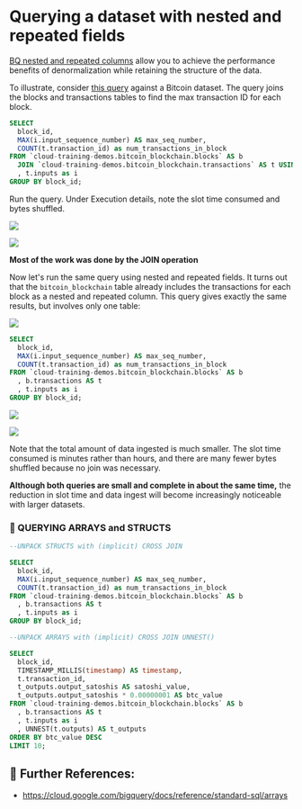 # Querying a dataset with nested and repeated fields

[BQ nested and repeated columns](https://cloud.google.com/bigquery/docs/nested-repeated) 
allow you to achieve the performance benefits of denormalization while retaining the structure of the data.

To illustrate, consider [this query](https://console.cloud.google.com/bigquery?sq=663413318684:7240566ccfa946268400e57a3de6d2c1) against a Bitcoin dataset. The query joins the blocks and transactions tables to find the max transaction ID for each block.

```sql
SELECT 
  block_id, 
  MAX(i.input_sequence_number) AS max_seq_number,
  COUNT(t.transaction_id) as num_transactions_in_block
FROM `cloud-training-demos.bitcoin_blockchain.blocks` AS b
  JOIN `cloud-training-demos.bitcoin_blockchain.transactions` AS t USING(block_id)
  , t.inputs as i 
GROUP BY block_id;
```
Run the query. Under Execution details, note the slot time consumed and bytes shuffled.


![](https://paper-attachments.dropbox.com/s_E897A5F74CEA15BFA7024CE1BD1C9E4DE80AEB7E569FC88A91D2DEE8BBA89841_1611958413933_image.png)

![](https://paper-attachments.dropbox.com/s_E897A5F74CEA15BFA7024CE1BD1C9E4DE80AEB7E569FC88A91D2DEE8BBA89841_1611958430208_image.png)

**Most of the work was done by the JOIN operation**

Now let's run the same query using nested and repeated fields. 
It turns out that the `bitcoin_blockchain` table already includes the transactions for each block 
as a nested and repeated column. 
This query gives exactly the same results, but involves only one table:


![](https://paper-attachments.dropbox.com/s_E897A5F74CEA15BFA7024CE1BD1C9E4DE80AEB7E569FC88A91D2DEE8BBA89841_1611958495874_image.png)


```sql
SELECT 
  block_id, 
  MAX(i.input_sequence_number) AS max_seq_number,
  COUNT(t.transaction_id) as num_transactions_in_block
FROM `cloud-training-demos.bitcoin_blockchain.blocks` AS b
  , b.transactions AS t
  , t.inputs as i
GROUP BY block_id;
```

![](https://paper-attachments.dropbox.com/s_E897A5F74CEA15BFA7024CE1BD1C9E4DE80AEB7E569FC88A91D2DEE8BBA89841_1611958544950_image.png)

![](https://paper-attachments.dropbox.com/s_E897A5F74CEA15BFA7024CE1BD1C9E4DE80AEB7E569FC88A91D2DEE8BBA89841_1611958608277_image.png)


Note that the total amount of data ingested is much smaller. 
The slot time consumed is minutes rather than hours, 
and there are many fewer bytes shuffled because no join was necessary. 


**Although both queries are small and complete in about the same time,** 
the reduction in slot time and data ingest will become increasingly noticeable with larger datasets.

### 📌 QUERYING ARRAYS and STRUCTS

```sql
--UNPACK STRUCTS with (implicit) CROSS JOIN

SELECT 
  block_id, 
  MAX(i.input_sequence_number) AS max_seq_number,
  COUNT(t.transaction_id) as num_transactions_in_block
FROM `cloud-training-demos.bitcoin_blockchain.blocks` AS b
  , b.transactions AS t
  , t.inputs as i
GROUP BY block_id;
```

```sql
--UNPACK ARRAYS with (implicit) CROSS JOIN UNNEST()

SELECT
  block_id, 
  TIMESTAMP_MILLIS(timestamp) AS timestamp,
  t.transaction_id,
  t_outputs.output_satoshis AS satoshi_value,
  t_outputs.output_satoshis * 0.00000001 AS btc_value
FROM `cloud-training-demos.bitcoin_blockchain.blocks` AS b
  , b.transactions AS t 
  , t.inputs as i
  , UNNEST(t.outputs) AS t_outputs
ORDER BY btc_value DESC
LIMIT 10;
```


## 📖 Further References:

* https://cloud.google.com/bigquery/docs/reference/standard-sql/arrays